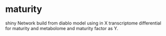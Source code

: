 # maturity

shiny Network build from diablo model using in X transcriptome differential for maturity and metabolome and maturity factor as Y.